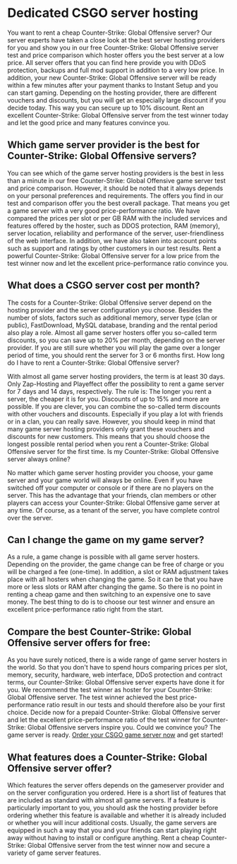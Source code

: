 # Dedicated CSGO server hosting

You want to rent a cheap Counter-Strike: Global Offensive server? Our server experts have taken a close look at the best server hosting providers for you and show you in our free Counter-Strike: Global Offensive server test and price comparison which hoster offers you the best server at a low price. All server offers that you can find here provide you with DDoS protection, backups and full mod support in addition to a very low price. In addition, your new Counter-Strike: Global Offensive server will be ready within a few minutes after your payment thanks to Instant Setup and you can start gaming. Depending on the hosting provider, there are different vouchers and discounts, but you will get an especially large discount if you decide today. This way you can secure up to 10% discount. Rent an excellent Counter-Strike: Global Offensive server from the test winner today and let the good price and many features convince you.

## Which game server provider is the best for Counter-Strike: Global Offensive servers?

You can see which of the game server hosting providers is the best in less than a minute in our free Counter-Strike: Global Offensive game server test and price comparison. However, it should be noted that it always depends on your personal preferences and requirements. The offers you find in our test and comparison offer you the best overall package. That means you get a game server with a very good price-performance ratio. We have compared the prices per slot or per GB RAM with the included services and features offered by the hoster, such as DDOS protection, RAM (memory), server location, reliability and performance of the server, user-friendliness of the web interface. In addition, we have also taken into account points such as support and ratings by other customers in our test results. Rent a powerful Counter-Strike: Global Offensive server for a low price from the test winner now and let the excellent price-performance ratio convince you.

##  What does a CSGO server cost per month?

The costs for a Counter-Strike: Global Offensive server depend on the hosting provider and the server configuration you choose. Besides the number of slots, factors such as additional memory, server type (clan or public), FastDownload, MySQL database, branding and the rental period also play a role. Almost all game server hosters offer you so-called term discounts, so you can save up to 20% per month, depending on the server provider. If you are still sure whether you will play the game over a longer period of time, you should rent the server for 3 or 6 months first.
How long do I have to rent a Counter-Strike: Global Offensive server?

With almost all game server hosting providers, the term is at least 30 days. Only Zap-Hosting and Playeffect offer the possibility to rent a game server for 7 days and 14 days, respectively. The rule is: The longer you rent a server, the cheaper it is for you. Discounts of up to 15% and more are possible. If you are clever, you can combine the so-called term discounts with other vouchers and discounts. Especially if you play a lot with friends or in a clan, you can really save. However, you should keep in mind that many game server hosting providers only grant these vouchers and discounts for new customers. This means that you should choose the longest possible rental period when you rent a Counter-Strike: Global Offensive server for the first time.
Is my Counter-Strike: Global Offensive server always online?

No matter which game server hosting provider you choose, your game server and your game world will always be online. Even if you have switched off your computer or console or if there are no players on the server. This has the advantage that your friends, clan members or other players can access your Counter-Strike: Global Offensive game server at any time. Of course, as a tenant of the server, you have complete control over the server.

## Can I change the game on my game server?

As a rule, a game change is possible with all game server hosters. Depending on the provider, the game change can be free of charge or you will be charged a fee (one-time). In addition, a slot or RAM adjustment takes place with all hosters when changing the game. So it can be that you have more or less slots or RAM after changing the game. So there is no point in renting a cheap game and then switching to an expensive one to save money. The best thing to do is to choose our test winner and ensure an excellent price-performance ratio right from the start.

## Compare the best Counter-Strike: Global Offensive server offers for free:

As you have surely noticed, there is a wide range of game server hosters in the world. So that you don't have to spend hours comparing prices per slot, memory, security, hardware, web interface, DDoS protection and contract terms, our Counter-Strike: Global Offensive server experts have done it for you. We recommend the test winner as hoster for your Counter-Strike: Global Offensive server. The test winner achieved the best price-performance ratio result in our tests and should therefore also be your first choice. Decide now for a prepaid Counter-Strike: Global Offensive server and let the excellent price-performance ratio of the test winner for Counter-Strike: Global Offensive servers inspire you. Could we convince you? The game server is ready. [Order your CSGO game server now](https://fatalityservers.com/csgo-server-hosting/) and get started!

## What features does a Counter-Strike: Global Offensive server offer?

Which features the server offers depends on the gameserver provider and on the server configuration you ordered. Here is a short list of features that are included as standard with almost all game servers. If a feature is particularly important to you, you should ask the hosting provider before ordering whether this feature is available and whether it is already included or whether you will incur additional costs. Usually, the game servers are equipped in such a way that you and your friends can start playing right away without having to install or configure anything. Rent a cheap Counter-Strike: Global Offensive server from the test winner now and secure a variety of game server features.

